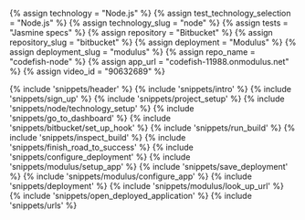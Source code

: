 {% assign technology = "Node.js" %}
{% assign test_technology_selection = "Node.js" %}
{% assign technology_slug = "node" %}
{% assign tests = "Jasmine specs" %}
{% assign repository = "Bitbucket" %}
{% assign repository_slug = "bitbucket" %}
{% assign deployment = "Modulus" %}
{% assign deployment_slug = "modulus" %}
{% assign repo_name = "codefish-node" %}
{% assign app_url = "codefish-11988.onmodulus.net" %}
{% assign video_id = "90632689" %}

{% include 'snippets/header' %}
{% include 'snippets/intro' %}
{% include 'snippets/sign_up' %}
{% include 'snippets/project_setup' %}
{% include 'snippets/node/technology_setup' %}
{% include 'snippets/go_to_dashboard' %}
{% include 'snippets/bitbucket/set_up_hook' %}
{% include 'snippets/run_build' %}
{% include 'snippets/inspect_build' %}
{% include 'snippets/finish_road_to_success' %}
{% include 'snippets/configure_deployment' %}
{% include 'snippets/modulus/setup_app' %}
{% include 'snippets/save_deployment' %}
{% include 'snippets/modulus/configure_app' %}
{% include 'snippets/deployment' %}
{% include 'snippets/modulus/look_up_url' %}
{% include 'snippets/open_deployed_application' %}
{% include 'snippets/urls' %}
